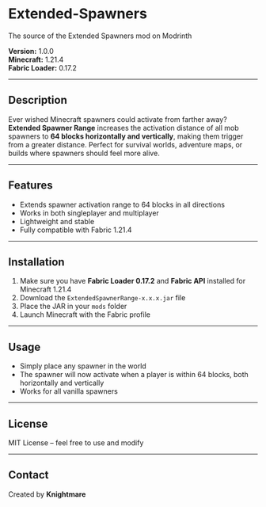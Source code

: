 # Extended-Spawners
The source of the Extended Spawners mod on Modrinth

**Version:** 1.0.0  
**Minecraft:** 1.21.4  
**Fabric Loader:** 0.17.2

---

## Description

Ever wished Minecraft spawners could activate from farther away?  
**Extended Spawner Range** increases the activation distance of all mob spawners to **64 blocks horizontally and vertically**, making them trigger from a greater distance. Perfect for survival worlds, adventure maps, or builds where spawners should feel more alive.

---

## Features

- Extends spawner activation range to 64 blocks in all directions  
- Works in both singleplayer and multiplayer  
- Lightweight and stable  
- Fully compatible with Fabric 1.21.4  

---

## Installation

1. Make sure you have **Fabric Loader 0.17.2** and **Fabric API** installed for Minecraft 1.21.4  
2. Download the `ExtendedSpawnerRange-x.x.x.jar` file  
3. Place the JAR in your `mods` folder  
4. Launch Minecraft with the Fabric profile  

---

## Usage

- Simply place any spawner in the world  
- The spawner will now activate when a player is within 64 blocks, both horizontally and vertically  
- Works for all vanilla spawners  

---

## License

MIT License – feel free to use and modify  

---

## Contact

Created by **Knightmare**  
